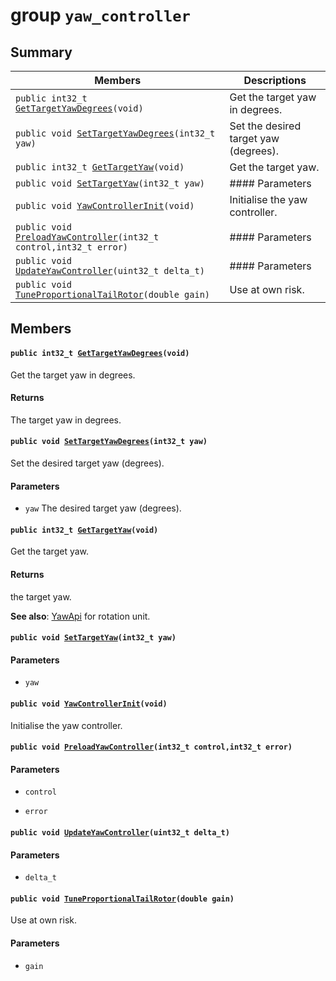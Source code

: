 # group `yaw_controller` 

## Summary

 Members                        | Descriptions                                
--------------------------------|---------------------------------------------
`public int32_t `[`GetTargetYawDegrees`](#group__yaw__controller_1ga435932581c1f277dfe181c2728b65e83)`(void)`            | Get the target yaw in degrees.
`public void `[`SetTargetYawDegrees`](#group__yaw__controller_1gabdb3b3a0d712763ac13a83c5c0e8864b)`(int32_t yaw)`            | Set the desired target yaw (degrees).
`public int32_t `[`GetTargetYaw`](#group__yaw__controller_1ga8734cc39f5317745123f60ae67aa29be)`(void)`            | Get the target yaw.
`public void `[`SetTargetYaw`](#group__yaw__controller_1ga513fa55c1d246a94a7108cf85f23d98f)`(int32_t yaw)`            | #### Parameters
`public void `[`YawControllerInit`](#group__yaw__controller_1gab86837fccba07f66e1ab5d927a7b1be2)`(void)`            | Initialise the yaw controller.
`public void `[`PreloadYawController`](#group__yaw__controller_1ga8aea286d2f1cfce0a3af66951884fed2)`(int32_t control,int32_t error)`            | #### Parameters
`public void `[`UpdateYawController`](#group__yaw__controller_1ga78c3b56e9af57a40f5266b292006a302)`(uint32_t delta_t)`            | #### Parameters
`public void `[`TuneProportionalTailRotor`](#group__yaw__controller_1ga96f25cf144fccb4efc3003607ad1e8c6)`(double gain)`            | Use at own risk.

## Members

#### `public int32_t `[`GetTargetYawDegrees`](#group__yaw__controller_1ga435932581c1f277dfe181c2728b65e83)`(void)` 

Get the target yaw in degrees.

#### Returns
The target yaw in degrees.

#### `public void `[`SetTargetYawDegrees`](#group__yaw__controller_1gabdb3b3a0d712763ac13a83c5c0e8864b)`(int32_t yaw)` 

Set the desired target yaw (degrees).

#### Parameters
* `yaw` The desired target yaw (degrees).

#### `public int32_t `[`GetTargetYaw`](#group__yaw__controller_1ga8734cc39f5317745123f60ae67aa29be)`(void)` 

Get the target yaw.

#### Returns
the target yaw. 

**See also**: [YawApi](#group__yaw__api) for rotation unit.

#### `public void `[`SetTargetYaw`](#group__yaw__controller_1ga513fa55c1d246a94a7108cf85f23d98f)`(int32_t yaw)` 

#### Parameters
* `yaw`

#### `public void `[`YawControllerInit`](#group__yaw__controller_1gab86837fccba07f66e1ab5d927a7b1be2)`(void)` 

Initialise the yaw controller.

#### `public void `[`PreloadYawController`](#group__yaw__controller_1ga8aea286d2f1cfce0a3af66951884fed2)`(int32_t control,int32_t error)` 

#### Parameters
* `control` 

* `error`

#### `public void `[`UpdateYawController`](#group__yaw__controller_1ga78c3b56e9af57a40f5266b292006a302)`(uint32_t delta_t)` 

#### Parameters
* `delta_t`

#### `public void `[`TuneProportionalTailRotor`](#group__yaw__controller_1ga96f25cf144fccb4efc3003607ad1e8c6)`(double gain)` 

Use at own risk.

#### Parameters
* `gain`

